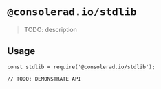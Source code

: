 # `@consolerad.io/stdlib`

> TODO: description

## Usage

```
const stdlib = require('@consolerad.io/stdlib');

// TODO: DEMONSTRATE API
```
